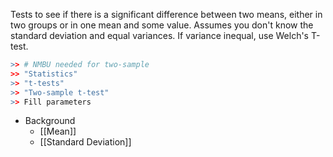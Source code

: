 Tests to see if there is a significant difference between two means, either in two groups or in one mean and some value. Assumes you don't know the standard deviation and equal variances. If variance inequal, use Welch's T-test.

```R Commander
>> # NMBU needed for two-sample
>> "Statistics"
>> "t-tests"
>> "Two-sample t-test"
>> Fill parameters
```

- Background
	- [[Mean]]
	- [[Standard Deviation]]